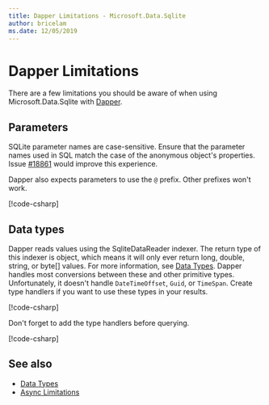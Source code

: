 ```yaml
---
title: Dapper Limitations - Microsoft.Data.Sqlite
author: bricelam
ms.date: 12/05/2019
---
```

# Dapper Limitations

There are a few limitations you should be aware of when using Microsoft.Data.Sqlite with [Dapper](https://stackexchange.github.io/Dapper/).

## Parameters

SQLite parameter names are case-sensitive. Ensure that the parameter names used in SQL match the case of the anonymous object's properties. Issue [#18861](https://github.com/aspnet/EntityFrameworkCore/issues/18861) would improve this experience.

Dapper also expects parameters to use the `@` prefix. Other prefixes won't work.

[!code-csharp[](../samples/msdata-sqlite/DapperSample/Program.cs?name=snippet_Parameter)]

## Data types

Dapper reads values using the SqliteDataReader indexer. The return type of this indexer is object, which means it will only ever return long, double, string, or byte[] values. For more information, see [Data Types](data-types.md). Dapper handles most conversions between these and other primitive types. Unfortunately, it doesn't handle `DateTimeOffset`, `Guid`, or `TimeSpan`. Create type handlers if you want to use these types in your results.

[!code-csharp[](../samples/msdata-sqlite/DapperSample/Program.cs?name=snippet_TypeHandlers)]

Don't forget to add the type handlers before querying.

[!code-csharp[](../samples/msdata-sqlite/DapperSample/Program.cs?name=snippet_AddTypeHandlers)]

## See also

* [Data Types](data-types.md)
* [Async Limitations](async.md)
